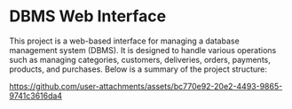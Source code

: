 # DBMS Web Interface
This project is a web-based interface for managing a database management system (DBMS). It is designed to handle various operations such as managing categories, customers, deliveries, orders, payments, products, and purchases. Below is a summary of the project structure:

https://github.com/user-attachments/assets/bc770e92-20e2-4493-9865-9741c3616da4

